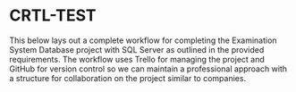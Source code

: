 # CRTL-TEST
This below lays out a complete workflow for completing the Examination System Database project with SQL Server as outlined in the provided requirements. The workflow uses Trello for managing the project and GitHub for version control so we can maintain a professional approach with a structure for collaboration on the project similar to companies.
